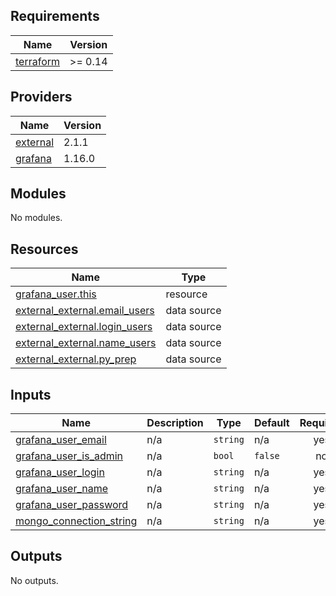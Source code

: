 ## Requirements

| Name | Version |
|------|---------|
| <a name="requirement_terraform"></a> [terraform](#requirement\_terraform) | >= 0.14 |

## Providers

| Name | Version |
|------|---------|
| <a name="provider_external"></a> [external](#provider\_external) | 2.1.1 |
| <a name="provider_grafana"></a> [grafana](#provider\_grafana) | 1.16.0 |

## Modules

No modules.

## Resources

| Name | Type |
|------|------|
| [grafana_user.this](https://registry.terraform.io/providers/grafana/grafana/latest/docs/resources/user) | resource |
| [external_external.email_users](https://registry.terraform.io/providers/hashicorp/external/latest/docs/data-sources/external) | data source |
| [external_external.login_users](https://registry.terraform.io/providers/hashicorp/external/latest/docs/data-sources/external) | data source |
| [external_external.name_users](https://registry.terraform.io/providers/hashicorp/external/latest/docs/data-sources/external) | data source |
| [external_external.py_prep](https://registry.terraform.io/providers/hashicorp/external/latest/docs/data-sources/external) | data source |

## Inputs

| Name | Description | Type | Default | Required |
|------|-------------|------|---------|:--------:|
| <a name="input_grafana_user_email"></a> [grafana\_user\_email](#input\_grafana\_user\_email) | n/a | `string` | n/a | yes |
| <a name="input_grafana_user_is_admin"></a> [grafana\_user\_is\_admin](#input\_grafana\_user\_is\_admin) | n/a | `bool` | `false` | no |
| <a name="input_grafana_user_login"></a> [grafana\_user\_login](#input\_grafana\_user\_login) | n/a | `string` | n/a | yes |
| <a name="input_grafana_user_name"></a> [grafana\_user\_name](#input\_grafana\_user\_name) | n/a | `string` | n/a | yes |
| <a name="input_grafana_user_password"></a> [grafana\_user\_password](#input\_grafana\_user\_password) | n/a | `string` | n/a | yes |
| <a name="input_mongo_connection_string"></a> [mongo\_connection\_string](#input\_mongo\_connection\_string) | n/a | `string` | n/a | yes |

## Outputs

No outputs.
